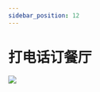 ```yaml
---
sidebar_position: 12
---
```


# 打电话订餐厅
<image src="sc-dialog/restaurant" ratio="0.5" />
<dialog>
# I'd like to [book/v.] a table for this Sunday, June 10, at 7 pm.
## For how many people?
# Table for four.
## OK. What is your name?
# I'm Sam Lee.
## Could you give me your mobile phone number?
# It's 0988-352-110.
## OK. [Reservation:reservation/n.] made for four people for Sunday, June 10, at 7 pm.
We will [hold/v./4] the reservation for 10 minutes.
# OK. Thank you. Bye.
</dialog>
